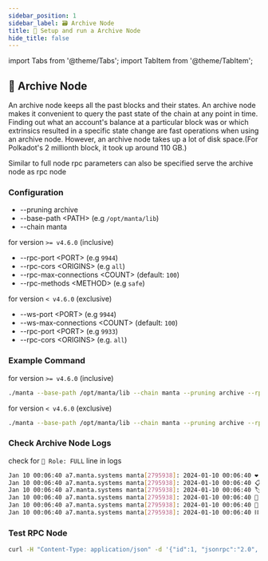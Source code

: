```yaml
---
sidebar_position: 1
sidebar_label: 🗃️ Archive Node
title: 🚄 Setup and run a Archive Node
hide_title: false
---
```


import Tabs from '@theme/Tabs';
import TabItem from '@theme/TabItem';

## 🥡 Archive Node

An archive node keeps all the past blocks and their states. An archive node makes it convenient to query the past state of the chain at any point in time. Finding out what an account's balance at a particular block was or which extrinsics resulted in a specific state change are fast operations when using an archive node. However, an archive node takes up a lot of disk space.(For Polkadot's 2 millionth block, it took up around 110 GB.)

Similar to full node rpc parameters can also be specified serve the archive node as rpc node

### Configuration

-   --pruning archive
-   --base-path <PATH\> (e.g `/opt/manta/lib`)
-   --chain manta

for version `>= v4.6.0` (inclusive)

-   --rpc-port <PORT\> (e.g `9944`)
-   --rpc-cors <ORIGINS\> (e.g `all`)
-   --rpc-max-connections <COUNT\> (default: `100`)
-   --rpc-methods <METHOD\> (e.g `safe`)

for version `< v4.6.0` (exclusive)

-   --ws-port <PORT\> (e.g `9944`)
-   --ws-max-connections <COUNT\> (default: `100`)
-   --rpc-port <PORT\> (e.g `9933`)
-   --rpc-cors <ORIGINS\> (e.g. `all`)

### Example Command

for version `>= v4.6.0` (inclusive)

```bash
./manta --base-path /opt/manta/lib --chain manta --pruning archive --rpc-port 9944 --rpc-cors all --rpc-max-connections 100 --rpc-methods safe
```

for version `< v4.6.0` (exclusive)

```bash
./manta --base-path /opt/manta/lib --chain manta --pruning archive --rpc-port 9933 --rpc-cors all --ws-max-connections 100 --ws-port 9944
```

### Check Archive Node Logs

check for `👤 Role: FULL` line in logs

```bash
Jan 10 00:06:40 a7.manta.systems manta[2795938]: 2024-01-10 00:06:40 ❤️  by Manta Network, 2020-2024
Jan 10 00:06:40 a7.manta.systems manta[2795938]: 2024-01-10 00:06:40 📋 Chain specification: Manta Parachain
Jan 10 00:06:40 a7.manta.systems manta[2795938]: 2024-01-10 00:06:40 🏷  Node name: 🗃️ a7 🗃️
Jan 10 00:06:40 a7.manta.systems manta[2795938]: 2024-01-10 00:06:40 👤 Role: FULL
Jan 10 00:06:40 a7.manta.systems manta[2795938]: 2024-01-10 00:06:40 💾 Database: RocksDb at /var/lib/substrate/chains/manta/db/full
Jan 10 00:06:40 a7.manta.systems manta[2795938]: 2024-01-10 00:06:40 ⛓  Native runtime: manta-4600 (manta-1.tx7.au1)
```

### Test RPC Node

```bash
curl -H "Content-Type: application/json" -d '{"id":1, "jsonrpc":"2.0", "method": "rpc_methods"}' http://127.0.0.1:9944/
```
